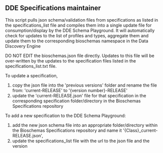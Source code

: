 ## DDE Specifications maintainer
This script pulls json schema/validation files from specifications as listed in the specifications_list file and compiles them into a single update file for consumption/display by the DDE Schema Playground. It will automatically check for updates to the list of profiles and types, aggregate them and update them to the corresponding bioschemas namespace in the Data Discovery Engine

DO NOT EDIT the bioschemas.json file directly. Updates to this file will be over-written by the updates to the specification files listed in the specifications_list.txt file.

To update a specification, 
 1. copy the json file into the 'previous versions' folder and rename the file from:
    'current-RELEASE' to '{version number}-RELEASE'
 2. update the 'current-RELEASE.json' file for that specification in the corresponding specification folder/directory in the Bioschemas Specifications repository

To add a new specification to the DDE Schema Playground:
 1. add the new json schema file into an appropriate folder/directory within the Bioschemas Specifications repository and name it '{Class}_current-RELEASE.json', 
 2. update the specifications_list file with the url to the json file and the version
 
 
 




